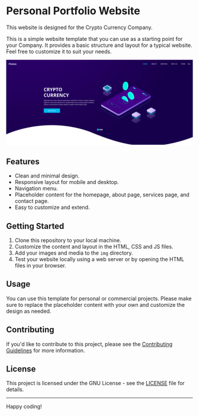 # Personal Portfolio Website
  This website is designed for the Crypto Currency Company.

  This is a simple website template that you can use as a starting point for your Company. It provides a basic structure and layout for a typical website. Feel free to customize it to suit your needs.

![Screenshot of the Website](ScreenShot.png)

## Features

- Clean and minimal design.
- Responsive layout for mobile and desktop.
- Navigation menu.
- Placeholder content for the homepage, about page, services page, and contact page.
- Easy to customize and extend.

## Getting Started

1. Clone this repository to your local machine.
2. Customize the content and layout in the HTML, CSS and JS files.
3. Add your images and media to the `img` directory.
4. Test your website locally using a web server or by opening the HTML files in your browser.

## Usage

You can use this template for personal or commercial projects. Please make sure to replace the placeholder content with your own and customize the design as needed.

## Contributing

If you'd like to contribute to this project, please see the [Contributing Guidelines](../../Contribution.md) for more information.

## License

This project is licensed under the GNU License - see the [LICENSE](../../LICENSE) file for details.

---

Happy coding!